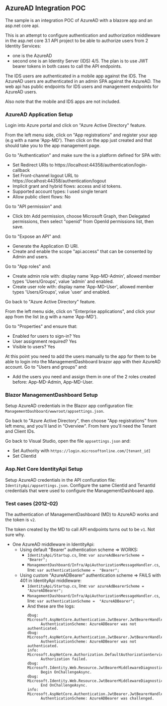 
## AzureAD Integration POC

The sample is an integration POC of AzureAD with a blazore app and an asp.net core api.

This is an attempt to configure authentication and authorization middleware in the asp.net core 3.1 API project to be able to authorize users from 2 Identity Services:
* one is the AzureAD
* second one is an Identity Server (IDS) 4/5. 
The plan is to use JWT bearer tokens in both cases to call the API endpoints.

The IDS users are authenticated in a mobile app against the IDS. The AzureAD users are authenticated in an admin SPA against the AzureAD. The web api has public endpoints for IDS users and management endpoints for AzureAD users.

Also note that the mobile and IDS apps are not included.

### AzureAD Application Setup

Login into Azure portal and click on "Azure Active Directory" feature.

From the left menu side, click on "App registrations" and register your app (e.g with a name 'App-MD').
Then click on the app just created and that should take you to the app management page.

Go to "Authentication" and make sure the is a platform defined for SPA with:
* Set Redirect URIs to https://localhost:44358/authentication/login-callback
* Set Front-channel logout URL to https://localhost:44358/authentication/logout
* Implicit grant and hybrid flows: access and id tokens.
* Supported account types: I used single tenant
* Allow public client flows: No

Go to "API permission" and:
* Click btn Add permission, choose Microsoft Graph, then Delegated permissions, then select "openid" from OpenId permissions list, then save.

Go to "Expose an API" and:
* Generate the Application ID URI.
* Create and enable the scope "api.access" that can be consented by Admin and users.

Go to "App roles" and:
* Create admin role with: display name 'App-MD-Admin', allowed member types 'Users/Groups', value 'admin' and enabled.
* Create user role with: display name 'App-MD-User', allowed member types 'Users/Groups', value 'user' and enabled.

Go back to "Azure Active Directory" feature.

From the left menu side, click on "Enterprise applications", and click your app from the list (e.g with a name 'App-MD').

Go to "Properties" and ensure that:
* Enabled for users to sign-in? Yes
* User assignment required? Yes
* Visible to users? Yes

At this point you need to add the users manually to the app for them to be able to login into the ManagementDashboard brazor app with their AzureAD account.
Go to "Users and groups" and:
* Add the users you need and assign them in one of the 2 roles created before: App-MD-Admin, App-MD-User.

### Blazor ManagementDashboard Setup

Setup AzureAD credentials in the Blazor app configuration file: ```ManagementDashboard/wwwroot/appsettings.json```.

Go back to "Azure Active Directory", then choose "App registrations" from left menu, and you'll land in "Overview".
From here you'll need the Tenant and Client IDs.

Go back to Visual Studio, open the file ```appsettings.json``` and:
* Set Authority with ```https://login.microsoftonline.com/[tenant_id]```
* Set ClientId


### Asp.Net Core IdentityApi Setup

Setup AzureAD credentials in the API confiuration file: ```IdentityApi/appsettings.json```.
Configure the same ClientId and TenantId credentials that were used to configure the ManagementDashboard app.



### Test cases (2012-02)

The authentication of ManagementDashboard (MD) to AzureAD works and the token is ```v2```.

The token created by the MD to call API endpoints turns out to be ```v1```. Not sure why.

* One AzureAD middleware in IdentityApi:
  * Using default "Bearer" authentication scheme => WORKS:
    * ```IdentityApi/Startup.cs```, line: ```var azureAdBearerScheme = "Bearer";```
    * ```ManagementDashboard/Infra/ApiAuthorizationMessageHandler.cs```, line: ```var authenticationScheme =  "Bearer";```
  * Using custom "AzureADBearer" authentication scheme => FAILS with 401 in IdentityApi middleware:
    * ```IdentityApi/Startup.cs```, line: ```var azureAdBearerScheme = "AzureADBearer";```
    * ```ManagementDashboard/Infra/ApiAuthorizationMessageHandler.cs```, line: ```var authenticationScheme =  "AzureADBearer";```
    * And these are the logs:
        ```
        dbug: Microsoft.AspNetCore.Authentication.JwtBearer.JwtBearerHandler[9]
              AuthenticationScheme: AzureADBearer was not authenticated.
        dbug: Microsoft.AspNetCore.Authentication.JwtBearer.JwtBearerHandler[9]
              AuthenticationScheme: AzureADBearer was not authenticated.
        info: Microsoft.AspNetCore.Authorization.DefaultAuthorizationService[2]
              Authorization failed.
        dbug: Microsoft.Identity.Web.Resource.JwtBearerMiddlewareDiagnostics[0]
              Begin OnChallengeAsync.
        dbug: Microsoft.Identity.Web.Resource.JwtBearerMiddlewareDiagnostics[0]
              End OnChallengeAsync.
        info: Microsoft.AspNetCore.Authentication.JwtBearer.JwtBearerHandler[12]
              AuthenticationScheme: AzureADBearer was challenged.
        ```
